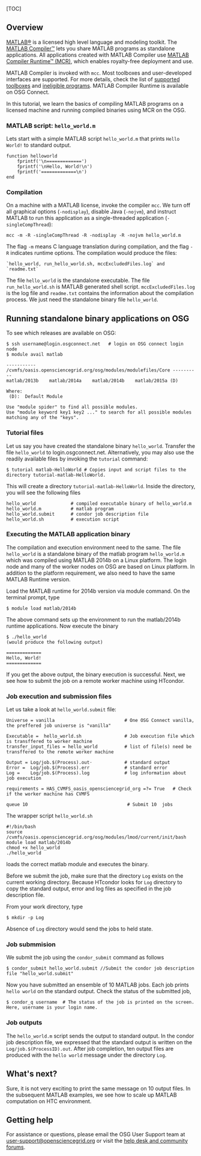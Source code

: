 [title]: - "Basics of compiled MATLAB applications - Hello World example"  
[TOC]
 
 
## Overview

[MATLAB®](http://www.mathworks.com/products/matlab/) is a licensed high level language and modeling toolkit. The [MATLAB Compiler™](http://www.mathworks.com/products/compiler/) lets you share MATLAB programs as standalone applications.  All applications created with MATLAB Compiler use [MATLAB Compiler Runtime™ (MCR)](http://www.mathworks.com/products/compiler/mcr/), which enables royalty-free deployment and use.  

MATLAB Compiler is invoked with `mcc`.  Most toolboxes and user-developed interfaces are supported. For more details, check the list of [supported toolboxes](http://www.mathworks.com/products/compiler/supported/compiler_support.html) and 
[ineligible programs](http://www.mathworks.com/products/ineligible_programs/).  MATLAB Compiler Runtime is 
available on OSG Connect.  

In this tutorial, we learn the basics of compiling 
MATLAB programs on a licensed machine and running compiled binaries using MCR on the OSG. 

### MATLAB script: `hello_world.m` 

Lets start with a simple MATLAB script `hello_world.m` that prints `Hello World!` to standard output. 
    
    function helloworld
        fprintf('\n=============')
        fprintf('\nHello, World!\n')
        fprintf('=============\n')
    end  

### Compilation 

On a machine with a MATLAB license, invoke the compiler `mcc`. We turn off all graphical options (`-nodisplay`), disable Java (`-nojvm`), and instruct MATLAB to run this application as a single-threaded application (`-singleCompThread`):

    mcc -m -R -singleCompThread -R -nodisplay -R -nojvm hello_world.m

The flag `-m` means C language translation during compilation, and the flag `-R` indicates runtime options.  The compilation would produce the files: 

    `hello_world, run_hello_world.sh, mccExcludedFiles.log` and `readme.txt`

The file `hello_world` is the standalone executable. The file `run_hello_world.sh` is MATLAB generated shell script. `mccExcludedFiles.log` is the log file and `readme.txt` contains the information about the compilation process. We just need the standalone binary file `hello_world`. 

## Running standalone binary applications on OSG

To see which releases are available on OSG:

    $ ssh username@login.osgconnect.net   # login on OSG connect login node
    $ module avail matlab
    
    ----------- /cvmfs/oasis.opensciencegrid.org/osg/modules/modulefiles/Core ----------
    matlab/2013b    matlab/2014a    matlab/2014b    matlab/2015a (D)

    Where:
     (D):  Default Module

    Use "module spider" to find all possible modules.
    Use "module keyword key1 key2 ..." to search for all possible modules matching any of the "keys".


### Tutorial files

Let us say you have created the standalone binary `hello_world`. Transfer the file `hello_world` to login.osgconnect.net. Alternatively, you may also use the readily available files by invoking the `tutorial` command: 


    $ tutorial matlab-HelloWorld # Copies input and script files to the directory tutorial-matlab-HelloWorld.
 
This will create a directory `tutorial-matlab-HelloWorld`. Inside the directory, you will see the following files
   
    hello_world             # compiled executable binary of hello_world.m
    hello_world.m           # matlab program
    hello_world.submit      # condor job description file
    hello_world.sh          # execution script

### Executing the MATLAB application binary

The compilation and execution environment need to the same. The file `hello_world` is a standalone binary of the matlab program `hello_world.m` which was compiled using MATLAB 2014b on a Linux platform. The login node and many of the worker nodes on OSG are based on Linux platform. In addition to the platform requirement, we also need to have the same MATLAB Runtime version. 

Load the MATLAB runtime for 2014b version via module command.  On the terminal prompt, type

    $ module load matlab/2014b 

The above command sets up the environment to run the matlab/2014b runtime applications.  Now execute the binary

    $ ./hello_world
    (would produce the following output)

    =============
    Hello, World!
    =============

If you get the above output, the binary execution is successful. Next, we see how to submit the job on a remote worker machine using HTcondor. 

### Job execution and submission files

Let us take a look at `hello_world.submit` file: 


    Universe = vanilla                          # One OSG Connect vanilla, the preffered job universe is "vanilla"

    Executable =  hello_world.sh                # Job execution file which is transffered to worker machine
    transfer_input_files = hello_world          # list of file(s) need be transffered to the remote worker machine 

    Output = Log/job.$(Process).out⋅            # standard output 
    Error =  Log/job.$(Process).err             # standard error
    Log =    Log/job.$(Process).log             # log information about job execution

    requirements = HAS_CVMFS_oasis_opensciencegrid_org =?= True   # Check if the worker machine has CVMFS 

    queue 10                                     # Submit 10  jobs


The wrapper script `hello_world.sh`  

    #!/bin/bash
    source /cvmfs/oasis.opensciencegrid.org/osg/modules/lmod/current/init/bash
    module load matlab/2014b
    chmod +x hello_world
    ./hello_world

loads the correct matlab module and executes the binary. 

Before we submit the job, make sure that the directory `Log` exists on the current working directory. Because HTcondor looks for `Log` directory to copy the standard output, error and log files as specified in the job description file. 

From your work directory, type

    $ mkdir -p Log

Absence of `Log` directory would send the jobs to held state. 

### Job submmision 

We submit the job using the `condor_submit` command as follows

	$ condor_submit hello_world.submit //Submit the condor job description file "hello_world.submit"

Now you have submitted an ensemble of 10 MATLAB jobs. Each job prints `hello world` on the standard 
output. Check the status of the submitted job,  

	$ condor_q username  # The status of the job is printed on the screen. Here, username is your login name.


### Job outputs 

The `hello_world.m` script sends the output to standard output. In the condor job description file, we expressed that the standard output is written on the `Log/job.$(ProcessID).out`. After job completion, ten output files are produced with the `hello world` message under the directory `Log`. 

## What's next? 
Sure, it is not very exciting to print the same message on 10 output files. In the subsequent MATLAB 
examples,  we see  how to scale up MATLAB computation on HTC environment. 

## Getting help
For assistance or questions, please email the OSG User Support team  at [user-support@opensciencegrid.org](mailto:user-support@opensciencegrid.org) or visit the [help desk and community forums](http://support.opensciencegrid.org).
